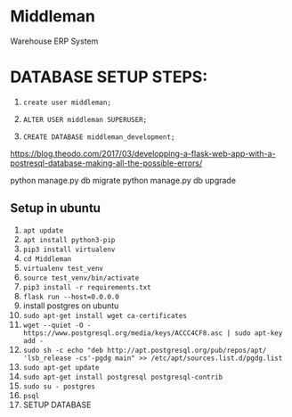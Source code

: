 # Middleman

Warehouse ERP System


# DATABASE SETUP STEPS:
1. `create user middleman;`

2. `ALTER USER middleman SUPERUSER;`

3. `CREATE DATABASE middleman_development;`

https://blog.theodo.com/2017/03/developping-a-flask-web-app-with-a-postresql-database-making-all-the-possible-errors/

python manage.py db migrate
python manage.py db upgrade



## Setup in ubuntu
1. `apt update`
2. `apt install python3-pip`
3. `pip3 install virtualenv`
4. `cd Middleman`
5. `virtualenv test_venv`
6. `source test_venv/bin/activate`
7. `pip3 install -r requirements.txt`
8. `flask run --host=0.0.0.0`
9. install postgres on ubuntu
10. `sudo apt-get install wget ca-certificates`
11. `wget --quiet -O - https://www.postgresql.org/media/keys/ACCC4CF8.asc | sudo apt-key add -`
12. `sudo sh -c echo "deb http://apt.postgresql.org/pub/repos/apt/ 'lsb_release -cs'-pgdg main" >> /etc/apt/sources.list.d/pgdg.list`
13. `sudo apt-get update`
14. `sudo apt-get install postgresql postgresql-contrib`
15. `sudo su - postgres`
16. `psql`
17.  SETUP DATABASE
  
